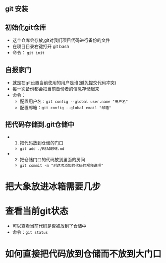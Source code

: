 ## git 安装

## 初始化git仓库
- 这个仓库会存放,git对我们项目代码进行备份的文件
- 在项目目录右键打开 git bash
- 命令： `git init`

## 自报家门
- 就是在git设置当前使用的用户是谁(避免提交代码冲突)
- 每一次备份都会把当前备份者的信息存储起来
- 命令：
    + 配置用户名：`git config --global user.name "用户名"`
    + 配置邮箱：`git config --global email "邮箱"`

## 把代码存储到.git仓储中
- 1. 把代码放到仓储的门口
    + `git add ./READEME.md`
- 2. 把仓储门口的代码放到里面的房间
    + `git commit -m "对这次添加的代码的解释说明"`

# 把大象放进冰箱需要几步

# 查看当前git状态
- 可以查看当前代码是否被放到了仓储中
- 命令：`git status`

# 如何直接把代码放到仓储而不放到大门口